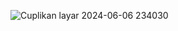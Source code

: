 ![Cuplikan layar 2024-06-06 234030](https://github.com/Riswantou/lat_listview_gridview/assets/116291587/df5f4f55-9213-4a75-82a8-304f4b94d8bb)

